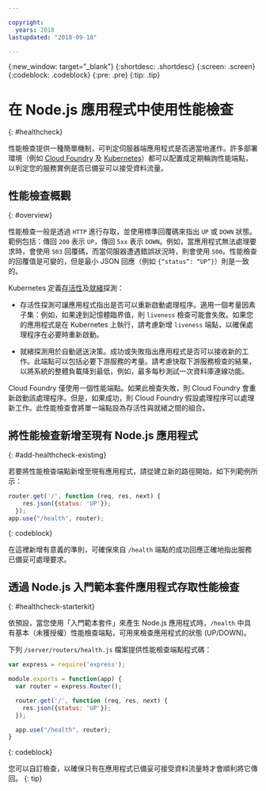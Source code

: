 ```yaml
---

copyright:
  years: 2018
lastupdated: "2018-09-18"

---
```


{:new_window: target="_blank"}
{:shortdesc: .shortdesc}
{:screen: .screen}
{:codeblock: .codeblock}
{:pre: .pre}
{:tip: .tip}

# 在 Node.js 應用程式中使用性能檢查
{: #healthcheck}

性能檢查提供一種簡單機制，可判定伺服器端應用程式是否適當地運作。許多部署環境（例如 [Cloud Foundry](https://www.ibm.com/cloud/cloud-foundry) 及 [Kubernetes](https://www.ibm.com/cloud/container-service)）都可以配置成定期輪詢性能端點，以判定您的服務實例是否已備妥可以接受資料流量。

## 性能檢查概觀
{: #overview}

性能檢查一般是透過 `HTTP` 進行存取，並使用標準回覆碼來指出 `UP` 或 `DOWN` 狀態。範例包括：傳回 `200` 表示 `UP`，傳回 `5xx` 表示 `DOWN`。例如，當應用程式無法處理要求時，會使用 `503` 回覆碼，而當伺服器遭遇錯誤狀況時，則會使用 `500`。性能檢查的回覆值是可變的，但是最小 JSON 回應（例如 `{“status”: “UP”}`）則是一致的。

Kubernetes 定義[存活性](https://kubernetes.io/docs/tasks/configure-pod-container/configure-liveness-readiness-probes/)及[就緒](https://kubernetes.io/docs/tasks/configure-pod-container/configure-liveness-readiness-probes/)探測：

* 存活性探測可讓應用程式指出是否可以重新啟動處理程序。適用一個考量因素子集：例如，如果達到記憶體臨界值，則 `liveness` 檢查可能會失敗。如果您的應用程式是在 Kubernetes 上執行，請考慮新增 `liveness` 端點，以確保處理程序在必要時重新啟動。

* 就緒探測用於自動遞送決策。成功或失敗指出應用程式是否可以接收新的工作。此端點可以包括必要下游服務的考量。請考慮快取下游服務檢查的結果，以將系統的整體負載降到最低，例如，最多每秒測試一次資料庫連線功能。

Cloud Foundry 僅使用一個性能端點。如果此檢查失敗，則 Cloud Foundry 會重新啟動該處理程序。但是，如果成功，則 Cloud Foundry 假設處理程序可以處理新工作。此性能檢查會將單一端點設為存活性與就緒之間的組合。

## 將性能檢查新增至現有 Node.js 應用程式
{: #add-healthcheck-existing}

若要將性能檢查端點新增至現有應用程式，請從建立新的路徑開始，如下列範例所示：
```js
router.get('/', function (req, res, next) {
    res.json({status: 'UP'});
  });
app.use("/health", router);
```
{: codeblock}

在這裡新增有意義的準則，可確保來自 `/health` 端點的成功回應正確地指出服務已備妥可處理要求。

## 透過 Node.js 入門範本套件應用程式存取性能檢查
{: #healthcheck-starterkit}

依預設，當您使用「入門範本套件」來產生 Node.js 應用程式時，`/health` 中具有基本（未獲授權）性能檢查端點，可用來檢查應用程式的狀態 (UP/DOWN)。

下列 `/server/routers/health.js` 檔案提供性能檢查端點程式碼：
```js
var express = require('express');

module.exports = function(app) {
  var router = express.Router();

  router.get('/', function (req, res, next) {
    res.json({status: 'UP'});
  });

  app.use("/health", router);
}
```
{: codeblock}

您可以自訂檢查，以確保只有在應用程式已備妥可接受資料流量時才會順利將它傳回。
{: tip}
